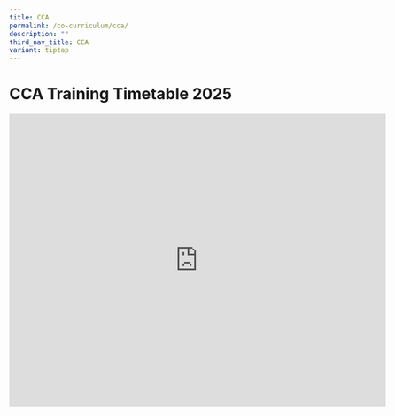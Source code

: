 ```yaml
---
title: CCA
permalink: /co-curriculum/cca/
description: ""
third_nav_title: CCA
variant: tiptap
---
```

<h1><strong>CCA Training Timetable 2025</strong></h1>
<div class="iframe-wrapper">
<iframe height="530" width="680" allowfullscreen="true" frameborder="0" src="https://docs.google.com/presentation/d/e/2PACX-1vRJ_Cod4oGbjgzYxOTm8ZOpkQsBPJI2oYCl8O51WjcD5vsSnUbQFK7qo86nb3cI33WId7gi8jvoRmw7/embed?start=true&amp;loop=true&amp;delayms=5000"></iframe>
</div>
<p></p>